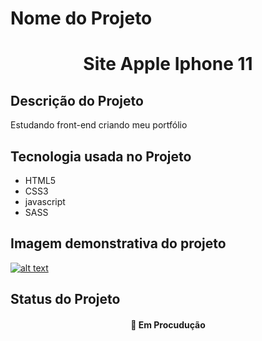 
# Nome do Projeto  
<h1 align="center">Site Apple Iphone 11</h1>

## Descrição do Projeto
<p>Estudando front-end criando meu portfólio</p>

## Tecnologia usada no Projeto
<ul>
  <li>HTML5</li>
  <li>CSS3</li>
  <li>javascript</li>
  <li>SASS</li>
</ul>

## Imagem demonstrativa do projeto 
<a href="" target="_blank">![alt text](http://projetopratico02.tk/img/screencapture_apple.png)</a>

## Status do Projeto
<h4 align="center"> 
	🚀 Em Procudução
</h4>

## 

